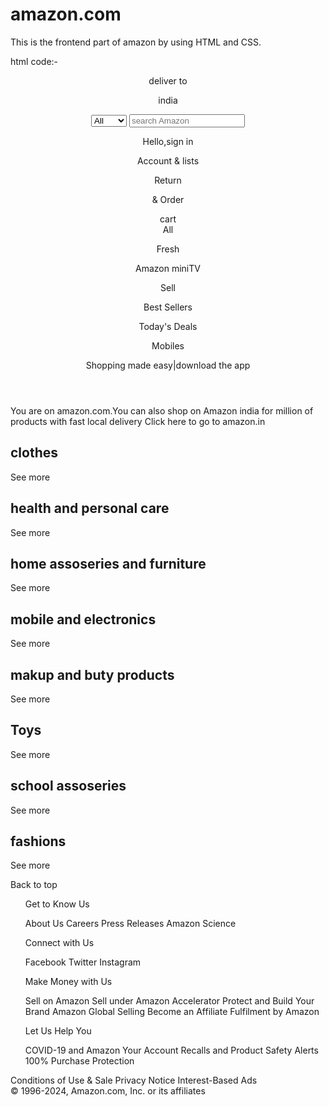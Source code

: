 # amazon.com
This is the frontend part of amazon by using HTML and CSS.

html code:-

<!DOCTYPE html>
<html lang="en">

<head>
    <meta charset="UTF-8">
    <meta name="viewport" content="width=device-width, initial-scale=1.0">
    <title>Amazon logo</title>
    <link rel="stylesheet" href="https://cdnjs.cloudflare.com/ajax/libs/font-awesome/6.6.0/css/all.min.css"
        integrity="sha512-Kc323vGBEqzTmouAECnVceyQqyqdsSiqLQISBL29aUW4U/M7pSPA/gEUZQqv1cwx4OnYxTxve5UMg5GT6L4JJg=="
        crossorigin="anonymous" referrerpolicy="no-referrer" />
    <link rel="stylesheet" href="styleama.css">
</head>

<body>
    <header>
        <div id="navbar">
 <div class="nav-logo border">
                <div id="logo"></div>
            </div>
            <div class="nav-address border">
                <p class="add-first">deliver to</p>
                <div class="add-icon">
                    <i class="fa-solid fa-location-dot"></i>
                    <p class="add-sec">india </p>
                </div>
            </div>

 <div class="nav-search">
                <select id="search-select">
                    <option id="select-opt">All</option>
                    <option value="">cloths</option>
                    <option value="">t-shirt</option>
                </select>
                <input placeholder="search Amazon" id="input-search">
                <div class="search-icon">
                    <i class="fa-solid fa-magnifying-glass"></i>
                </div>
            </div>
            <div class="nav-signin border">
                <span class="p1">
                    <p>Hello,sign in</p>
                </span>
                <p class="p2">Account & lists</p>
            </div>
            <div class="return border">
                <span class="p1">
                    <p>Return</p>
                </span>

  <p class="p2">& Order</p>
            </div>
            <div class="cart border">
                <i class="fa-solid fa-cart-shopping"></i>
                cart
            </div>
        </div>


   <div class="panel">
            <div class="panel-all">
                <i class="fa-solid fa-bars"></i>
                All
            </div>
            <div class="panel-ops" style="cursor: pointer;">
                <p>Fresh</p>
                <p>Amazon miniTV</p>
                <p>Sell</p>
                <p>Best Sellers</p>
                <p>Today's Deals</p>
                <p>Mobiles</p>
            </div>
            <div class="shoping-app">
                <i class="fa-brands fa-cc-amazon-pay"></i>
                Shopping made easy|download the app
            </div>
        </div>

   </header>

   <div class="hero-sec">
        <p class="hero-msg">You are on amazon.com.You can also shop on Amazon india for million of products with fast
            local delivery <a style="cursor: pointer;">Click here to go to amazon.in</a></p>

 </div>
    <div class="box-sec">
        <div class="box">
            <div class="box-content">
                <h2>clothes</h2>
                <div class="box-img" style="background-image: url('box1_image.jpg');"></div>
                <p>See more</p>
            </div>
        </div>
        <div class="box">
            <div class="box-content">
                <h2>health and personal care</h2>
                <div class="box-img" style="background-image: url('box2_image.jpg');"></div>
                <p>See more</p>
            </div>
        </div>
        <div class="box">
            <div class="box-content">
                <h2>home assoseries and furniture</h2>
                <div class="box-img" style="background-image: url('box3_image.jpg');"></div>
                <p>See more</p>
            </div>
        </div>
        <div class="box">
            <div class="box-content">
                <h2>mobile and electronics</h2>
                <div class="box-img" style="background-image: url('box4_image.jpg');"></div>
                <p>See more</p>
            </div>
        </div>
        <div class="box">
            <div class="box-content">
                <h2>makup and buty products</h2>
                <div class="box-img" style="background-image: url('box5_image.jpg');"></div>
                <p>See more</p>
            </div>
        </div>
        <div class="box">
            <div class="box-content">
                <h2>Toys</h2>
                <div class="box-img" style="background-image: url('box6_image.jpg');"></div>
                <p>See more</p>
            </div>
        </div>
        <div class="box">
            <div class="box-content">
                <h2>school assoseries</h2>
                <div class="box-img" style="background-image: url('box7_image.jpg');"></div>
                <p>See more</p>
            </div>
        </div>
        <div class="box">
            <div class="box-content">
                <h2>fashions</h2>
                <div class="box-img" style="background-image: url('box8_image.jpg');"></div>
                <p>See more</p>
            </div>
        </div>
    </div>
    <footer>
        <div class="foo-panel1">
            <p>Back to top</p>
        </div>
        <div class="foo-panel2">
            <ul>
                <p>Get to Know Us</p>
                <a>About Us</a>
                <a>Careers</a>
                <a>Press Releases</a>
                <a>Amazon Science</a>
            </ul>

   <ul>
                <p>Connect with Us</p>
                <a>Facebook</a>
                <a>Twitter</a>
                <a>Instagram</a>
            </ul>

   <ul>
                <p>Make Money with Us</p>
                <a>Sell on Amazon</a>
                <a>Sell under Amazon Accelerator</a>
                <a>Protect and Build Your Brand</a>
                <a>Amazon Global Selling</a>
                <a>Become an Affiliate</a>
                <a>Fulfilment by Amazon</a>
            </ul>
            <ul>
                <p>Let Us Help You</p>
                <a>COVID-19 and Amazon</a>
                <a>Your Account</a>
                <a>Recalls and Product Safety Alerts</a>
                <a>100% Purchase Protection</a>
            </ul>
        </div>
        <div class="foo-panel4">
            <div class="logo"></div>
        </div>
        <div class="foo-panel5">
            <div class="pages">
                <a>Conditions of Use & Sale</a>
                <a>Privacy Notice</a>
                <a>Interest-Based Ads</a>
            </div>
            <div class="copyright">
                © 1996-2024, Amazon.com, Inc. or its affiliates
            </div>

   </div>

   </footer>
</body>

</html>
